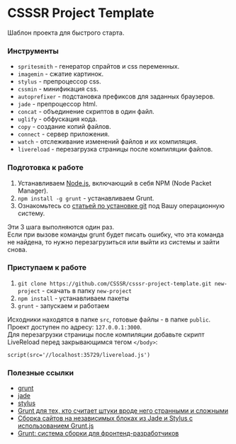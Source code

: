 # CSSSR Project Template
Шаблон проекта для быстрого старта.

### Инструменты
* `spritesmith` - генератор спрайтов и css переменных.
* `imagemin` - сжатие картинок.
* `stylus` - препроцессор css.
* `cssmin` - минификация css.
* `autoprefixer` - подстановка префиксов для заданных браузеров.
* `jade` - препроцессор html.
* `concat` - объединение скриптов в один файл.
* `uglify` - обфускация кода.
* `copy` - создание копий файлов.
* `connect` - сервер приложения.
* `watch` - отслеживание изменений файлов и их компиляция.
* `livereload` - перезагрузка страницы после компиляции файлов.


### Подготовка к работе
1. Устанавливаем [Node.js](http://nodejs.org/download/), включающий в себя NPM (Node Packet Manager).
2. `npm install -g grunt` - устанавливаем Grunt.
3. Ознакомьтесь со [статьей по установке git](http://git-scm.com/book/ru/Введение-Установка-Git) под Вашу операционную систему.

Эти 3 шага выполняются один раз.<br>
Если при вызове команды grunt будет писать ошибку, что эта команда не найдена, то нужно перезагрузиться или выйти из системы и зайти снова.


### Приступаем к работе
1. `git clone https://github.com/CSSSR/csssr-project-template.git new-project` - cкачать в папку `new-project`
2. `npm install` - устанавливаем пакеты
3. `grunt` - запускаем и работаем

Исходники находятся в папке `src`, готовые файлы - в папке `public`.<br>
Проект доступен по адресу: `127.0.0.1:3000`.<br>
Для перезагрузки страницы после компиляции добавьте скрипт LiveReload перед закрывающимся тегом `</body>`:
```jade
script(src='//localhost:35729/livereload.js')
```


### Полезные ссылки
* [grunt](http://gruntjs.com/)
* [jade](http://jade-lang.com/)
* [stylus](http://learnboost.github.io/stylus/)
* [Grunt для тех, кто считает штуки вроде него странными и сложными](http://frontender.info/grunt-is-not-weird-and-hard/)
* [Сборка сайтов на независимых блоках из Jade и Stylus с использованием Grunt.js](http://oleggromov.com/slides/independent-blocks-assemble/)
* [Grunt: система сборки для фронтенд-разработчиков](http://sapegin.ru/pres/grunt/)
